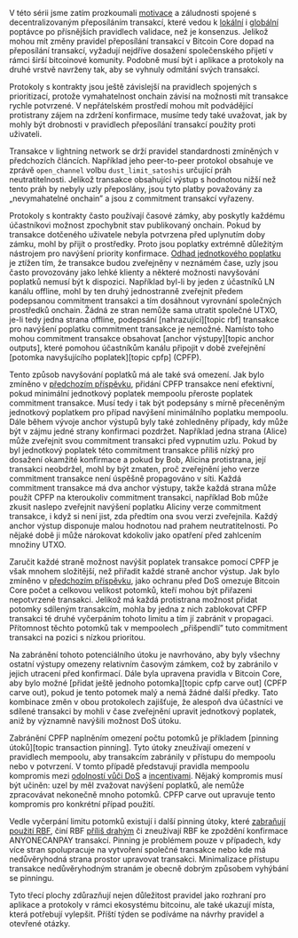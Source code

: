 V této sérii jsme zatím prozkoumali [motivace][policy01] a záludnosti
spojené s decentralizovaným přeposíláním transakcí, které vedou k
[lokální][policy05] i [globální][policy07] poptávce po přísnějších pravidlech
validace, než je konsenzus. Jelikož mohou mít změny pravidel
přeposílání transakcí v Bitcoin Core dopad na přeposílání transakcí,
vyžadují nejdříve dosažení společenského přijetí v rámci širší bitcoinové
komunity. Podobně musí být i aplikace a protokoly na druhé vrstvě
navrženy tak, aby se vyhnuly odmítání svých transakcí.

Protokoly s kontrakty jsou ještě závislejší na pravidlech spojených s
prioritizací, protože vymahatelnost onchain závisí na možnosti mít
transakce rychle potvrzené. V nepřátelském prostředí mohou mít podvádějící
protistrany zájem na zdržení konfirmace, musíme tedy také uvažovat, jak
by mohly být drobnosti v pravidlech přeposílání transakcí použity proti
uživateli.

Transakce v lightning network se drží pravidel standardnosti zmíněných v
předchozích článcích. Například jeho peer-to-peer protokol obsahuje ve
zprávě `open_channel` volbu `dust_limit_satoshis` určující práh neutratitelnosti.
Jelikož transakce obsahující výstup s hodnotou nižší než tento práh by nebyly
uzly přeposlány, jsou tyto platby považovány za „nevymahatelné onchain”
a jsou z commitment transakcí vyřazeny.

Protokoly s kontrakty často používají časové zámky, aby poskytly každému
účastníkovi možnost zpochybnit stav publikovaný onchain. Pokud by transakce
dotčeného uživatele nebyla potvrzena před uplynutím doby zámku, mohl by
přijít o prostředky. Proto jsou poplatky extrémně důležitým nástrojem
pro navýšení priority konfirmace. [Odhad jednotkového poplatku][policy04]
je ztížen tím, že transakce budou zveřejněny v neznámém čase, uzly jsou
často provozovány jako lehké klienty a některé možnosti navyšování poplatků
nemusí být k dispozici. Například byl-li by jeden z účastníků LN kanálu offline,
mohl by ten druhý jednostranně zveřejnit předem podepsanou commitment transakci
a tím dosáhnout vyrovnání společných prostředků onchain. Žádná ze stran nemůže
sama utratit společné UTXO, je-li tedy jedna strana offline, podepsání
[nahrazující][topic rbf] transakce pro navýšení poplatku commitment transakce
je nemožné. Namísto toho mohou commitment transakce obsahovat [anchor výstupy][topic
anchor outputs], které pomohou účastníkům kanálu připojit v době zveřejnění
[potomka navyšujícího poplatek][topic cpfp] (CPFP).

Tento způsob navyšování poplatků má ale také svá omezení. Jak bylo zmíněno v
[předchozím příspěvku][policy06], přidání CPFP transakce není efektivní, pokud
minimální jednotkový poplatek mempoolu přeroste poplatek commitment transakce.
Musí tedy i tak být podepsány s mírně přeceněným jednotkový poplatkem pro případ
navýšení minimálního poplatku mempoolu. Dále během vývoje anchor výstupů byly také
zohledněny případy, kdy může být v zájmu jedné strany konfirmaci pozdržet.
Například jedna strana (Alice) může zveřejnit svou commitment transakci před vypnutím
uzlu. Pokud by byl jednotkový poplatek této commitment transakce příliš nízký pro
dosažení okamžité konfirmace a pokud by Bob, Alicina protistrana, její transakci
neobdržel, mohl by být zmaten, proč zveřejnění jeho verze commitment transakce
není úspěšně propagováno v síti. Každá commitment transakce má dva anchor výstupy,
takže každá strana může použít CPFP na kteroukoliv commitment transakci, například
Bob může zkusit naslepo zveřejnit navýšení poplatku Aliciny verze commitment
transakce, i když si není jist, zda předtím ona svou verzi zveřejnila. Každý anchor
výstup disponuje malou hodnotou nad prahem neutratitelnosti. Po nějaké době ji může
nárokovat kdokoliv jako opatření před zahlcením množiny UTXO.

Zaručit každé straně možnost navýšit poplatek transakce pomocí CPFP je však mnohem
složitější, než přiřadit každé straně anchor výstup. Jak bylo zmíněno v [předchozím
příspěvku][policy05], jako ochranu před DoS omezuje Bitcoin Core počet a celkovou
velikost potomků, kteří mohou být přiřazeni nepotvrzené transakci. Jelikož má každá
protistrana možnost přidat potomky sdíleným transakcím, mohla by jedna z nich zablokovat
CPFP transakci té druhé vyčerpáním tohoto limitu a tím jí zabránit v propagaci.
Přítomnost těchto potomků tak v mempoolech „přišpendlí” tuto commitment transakci na pozici
s nízkou prioritou.

Na zabránění tohoto potenciálního útoku je navrhováno, aby byly všechny
ostatní výstupy omezeny relativním časovým zámkem, což by zabránilo v jejich
utracení před konfirmací. Dále byla upravena pravidla v Bitcoin Core, aby bylo možné
[přidat ještě jednoho potomka][topic cpfp carve out] (CPFP carve out), pokud je tento potomek malý
a nemá žádné další předky. Tato kombinace změn v obou protokolech zajišťuje, že alespoň
dva účastníci ve sdílené transakci by mohli v čase zveřejnění upravit jednotkový poplatek,
aniž by významně navýšili možnost DoS útoku.

Zabránění CPFP naplněním omezení počtu potomků je příkladem [pinning útoků][topic transaction
pinning]. Tyto útoky zneužívají omezení v pravidlech mempoolu, aby transakcím zabránily v přístupu
do mempoolu nebo v potvrzení. V tomto případě představují pravidla mempoolu
kompromis mezi [odolností vůči DoS][policy05] a [incentivami][policy02]. Nějaký kompromis
musí být učiněn: uzel by měl zvažovat navýšení poplatků, ale nemůže zpracovávat
nekonečně mnoho potomků. CPFP carve out upravuje tento kompromis pro konkrétní případ
použití.

Vedle vyčerpání limitu potomků existují i další pinning útoky, které [zabraňují použití RBF][full
rbf pinning], činí RBF [příliš drahým][rbf ml] či zneužívají RBF ke zpoždění konfirmace
ANYONECANPAY transakcí. Pinning je problémem pouze v případech, kdy více stran spolupracuje
na vytvoření společné transakce nebo kde má nedůvěryhodná strana prostor upravovat transakci.
Minimalizace přístupu transakce nedůvěryhodným stranám je obecně dobrým způsobem
vyhýbání se pinningu.

Tyto třecí plochy zdůrazňují nejen důležitost pravidel jako rozhraní pro aplikace a protokoly
v rámci ekosystému bitcoinu, ale také ukazují místa, která potřebují vylepšit.
Příští týden se podíváme na návrhy pravidel a otevřené otázky.

[full rbf pinning]: https://lists.linuxfoundation.org/pipermail/lightning-dev/2021-May/003033.html
[rbf ml]: https://lists.linuxfoundation.org/pipermail/bitcoin-dev/2022-January/019817.html
[n25038 notes]: https://bitcoincore.reviews/25038
[policy01]: /cs/newsletters/2023/05/17/#čekání-na-potvrzení-1-k-čemu-je-mempool
[policy02]: /cs/newsletters/2023/05/24/#čekání-na-potvrzení-2-incentivy
[policy04]: /cs/newsletters/2023/06/07/#čekání-na-potvrzení-4-odhad-poplatků
[policy05]: /cs/newsletters/2023/06/14/#čekání-na-potvrzení-5-pravidla-pro-ochranu-zdrojů-uzlů
[policy06]: /cs/newsletters/2023/06/21/#čekání-na-potvrzení-6-konzistence-pravidel
[policy07]: /cs/newsletters/2023/06/28/#čekání-na-potvrzení-7-síťové-zdroje
